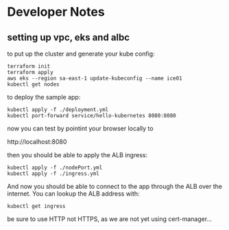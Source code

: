 # Developer Notes

## setting up vpc, eks and albc

to put up the cluster and generate your kube config:

```
terraform init
terraform apply
aws eks --region sa-east-1 update-kubeconfig --name ice01
kubectl get nodes
```

to deploy the sample app:

```
kubectl apply -f ./deployment.yml
kubectl port-forward service/hello-kubernetes 8080:8080
```

now you can test by pointint your browser locally to

http://localhost:8080

then you should be able to apply the ALB ingress:

```
kubectl apply -f ./nodePort.yml
kubectl apply -f ./ingress.yml
```

And now you should be able to connect to the app through the ALB over the
internet. You can lookup the ALB address with:

```
kubectl get ingress
```

be sure to use HTTP not HTTPS, as we are not yet using cert-manager...
